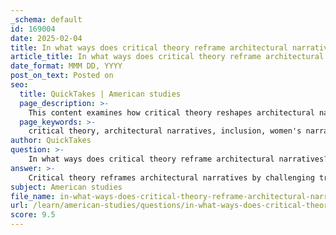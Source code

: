 ```yaml
---
_schema: default
id: 169004
date: 2025-02-04
title: In what ways does critical theory reframe architectural narratives?
article_title: In what ways does critical theory reframe architectural narratives?
date_format: MMM DD, YYYY
post_on_text: Posted on
seo:
  title: QuickTakes | American studies
  page_description: >-
    This content examines how critical theory reshapes architectural narratives by incorporating diverse perspectives, challenging power dynamics, and promoting inclusivity, particularly through the lens of women's contributions and social justice.
  page_keywords: >-
    critical theory, architectural narratives, inclusion, women's narratives, power structures, public spaces, interdisciplinary approaches, historical re-evaluation, social justice, cultural identities
author: QuickTakes
question: >-
    In what ways does critical theory reframe architectural narratives?
answer: >-
    Critical theory reframes architectural narratives by challenging traditional historical accounts and advocating for a more inclusive understanding of architecture that incorporates diverse perspectives, particularly those of marginalized groups such as women. Here are several key ways in which critical theory influences architectural narratives:\n\n1. **Inclusion of Women's Narratives**: Critical theory emphasizes the importance of including women's contributions to architecture, which have often been overlooked or excluded from mainstream narratives. Feminist architectural histories, for instance, seek to document and celebrate the roles women have played in shaping architectural practice and theory. This approach not only highlights individual contributions but also examines how gender intersects with other social categories like race and class, providing a more nuanced understanding of architectural history.\n\n2. **Challenging Power Structures**: Critical theory interrogates the underlying power dynamics that shape architectural practices and the built environment. By analyzing how architecture reflects and perpetuates social hierarchies, critical theorists can reveal the ways in which certain narratives dominate while others are marginalized. This critique can lead to a re-evaluation of historical accounts, as seen in the recognition of figures like Carmen Serdán, whose revolutionary actions within her domestic space challenge traditional narratives of the Mexican Revolution.\n\n3. **Reimagining Public Spaces**: The application of critical theory in architecture also extends to contemporary practices, where there is a growing movement towards creating inclusive public spaces that reflect diverse cultural identities. This resistance to monolithic narratives encourages the reimagining of urban environments to be more representative of the communities they serve, thus fostering a sense of belonging and inclusivity.\n\n4. **Interdisciplinary Approaches**: Critical theory draws from various disciplines, including sociology, philosophy, and cultural studies, to analyze architectural practices. This interdisciplinary approach allows for a broader critique of how built environments are influenced by and contribute to societal issues such as inequality and social justice. By integrating these perspectives, architectural narratives can be reframed to address the complexities of contemporary social issues.\n\n5. **Case Studies and Historical Re-evaluation**: The use of specific case studies, such as the Serdán house, serves as a powerful tool in critical theory to challenge established narratives. By examining how particular spaces have been used and understood in different historical contexts, critical theorists can uncover untold stories and highlight the significance of these spaces in shaping social movements and cultural identities.\n\nIn summary, critical theory reframes architectural narratives by advocating for inclusivity, challenging existing power structures, and employing interdisciplinary approaches to understand the complexities of architecture's role in society. This reframing not only enriches architectural history but also contributes to ongoing discussions about representation, identity, and social justice in the built environment.
subject: American studies
file_name: in-what-ways-does-critical-theory-reframe-architectural-narratives.md
url: /learn/american-studies/questions/in-what-ways-does-critical-theory-reframe-architectural-narratives
score: 9.5
---
```


&nbsp;